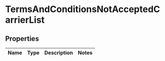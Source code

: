 # TermsAndConditionsNotAcceptedCarrierList

## Properties
Name | Type | Description | Notes
------------ | ------------- | ------------- | -------------
